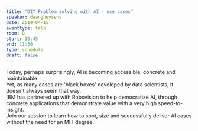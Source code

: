 ```yaml
---
title: "DIY Problem solving with AI - use cases"
speaker: daangheysens
date: 2019-04-15
eventtype: talk
room: B
start: 10:45
end: 11:30
type: schedule
draft: false
---
```


Today, perhaps surprisingly, AI is becoming accessible, concrete and maintainable.  
Yet, as many cases are 'black boxes' developed by data scientists, it doesn't always seem that way.  
IBM has partnered up with Robovision to help democratize AI,
through concrete applications that demonstrate value with a very high speed-to-insight.  
Join our session to learn how to spot, size and successfully deliver AI cases without the need for an MIT degree.  


